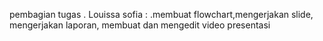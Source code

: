 pembagian tugas
. Louissa sofia : .membuat flowchart,mengerjakan slide, mengerjakan laporan, membuat dan mengedit video presentasi
